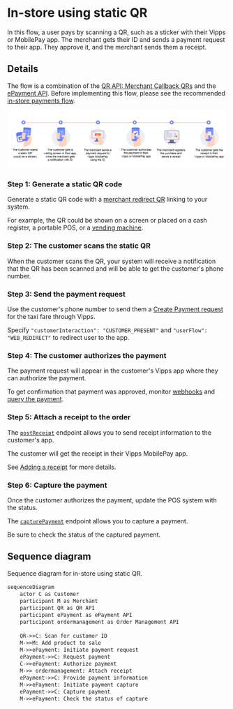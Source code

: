 <!-- START_METADATA
---
title: In-store using static QR flow
sidebar_label: In-store using static QR
sidebar_position: 40
hide_table_of_contents: true
pagination_next: null
pagination_prev: null
---
END_METADATA -->

# In-store using static QR

In this flow, a user pays by scanning a QR, such as a sticker with their Vipps or MobilePay app. The merchant gets their ID and sends a payment request to their app. They approve it, and the merchant sends them a receipt.

## Details

The flow is a combination of the
[QR API: Merchant Callback QRs](https://developer.vippsmobilepay.com/docs/APIs/qr-api/vipps-qr-api#merchant-callback-qr-codes)
and the
[ePayment API](https://developer.vippsmobilepay.com/docs/APIs/epayment-api).
Before implementing this flow, please see the recommended [in-store payments flow](../in-store/README.md).

![User scans QR. Merchant gets ID and sends payment. User pays and gets receipt.](images/static_qr_at_pos.png)

### Step 1: Generate a static QR code

Generate a static QR code with a
[merchant redirect QR](https://developer.vippsmobilepay.com/docs/APIs/qr-api/vipps-qr-api#merchant-redirect-qr-codes) linking to your system.

For example, the QR could be shown on a screen or placed on a cash register, a portable POS, or a [vending machine](../vending-machines/qr-direct-to-payment-in-app.md).

### Step 2: The customer scans the static QR

When the customer scans the QR, your system will receive a notification that the QR has been scanned and will be able to get the customer's phone number.

### Step 3: Send the payment request

Use the customer's phone number to send them a [Create Payment request](https://developer.vippsmobilepay.com/api/epayment/#tag/CreatePayments/operation/createPayment) for the taxi fare through Vipps.

Specify `"customerInteraction": "CUSTOMER_PRESENT"` and `"userFlow": "WEB_REDIRECT"` to redirect user to the app.

### Step 4: The customer authorizes the payment

The payment request will appear in the customer's Vipps app where they can authorize the payment.

To get confirmation that payment was approved, monitor
[webhooks](https://developer.vippsmobilepay.com/docs/APIs/webhooks-api) and
[query the payment](https://developer.vippsmobilepay.com/api/epayment#tag/QueryPayments/operation/getPayment).

### Step 5: Attach a receipt to the order

The
[`postReceipt`](https://developer.vippsmobilepay.com/api/order-management/#operation/postReceiptV2) endpoint
allows you to send receipt information to the customer's app.

The customer will get the receipt in their Vipps MobilePay app.

See
[Adding a receipt](https://developer.vippsmobilepay.com/docs/APIs/order-management-api/vipps-order-management-api/#adding-a-receipt)
for more details.

### Step 6: Capture the payment

Once the customer authorizes the payment, update the POS system with the status.

The
[`capturePayment`](https://developer.vippsmobilepay.com/api/epayment/#tag/AdjustPayments/operation/capturePayment) endpoint
allows you to capture a payment.

Be sure to check the status of the captured payment.

## Sequence diagram

Sequence diagram for in-store using static QR.

``` mermaid
sequenceDiagram
    actor C as Customer
    participant M as Merchant
    participant QR as QR API
    participant ePayment as ePayment API
    participant ordermanagement as Order Management API

    QR->>C: Scan for customer ID
    M->>M: Add product to sale
    M->>ePayment: Initiate payment request
    ePayment->>C: Request payment
    C->>ePayment: Authorize payment
    M->> ordermanagement: Attach receipt
    ePayment->>C: Provide payment information
    M->>ePayment: Initiate payment capture
    ePayment->>C: Capture payment
    M->>ePayment: Check the status of capture
```
